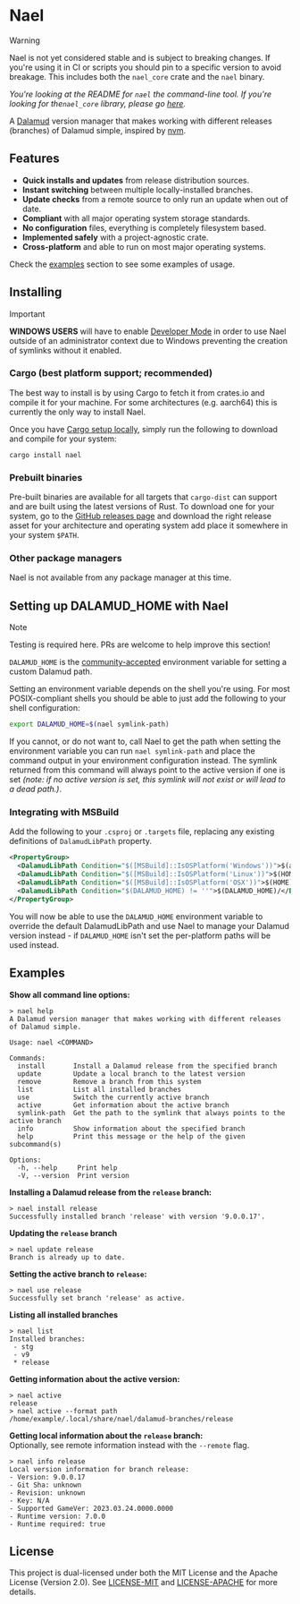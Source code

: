 # Nael

> [!WARNING]  
> Nael is not yet considered stable and is subject to breaking changes. If you're using it in CI or scripts you should pin to a specific version to avoid breakage. This includes both the `nael_core` crate and the `nael` binary.

*You're looking at the README for `nael` the command-line tool. If you're looking for the`nael_core` library, please go [here](./crates/core/).*

A [Dalamud](https://github.com/goatcorp/Dalamud) version manager that makes working with different releases (branches) of Dalamud simple, inspired by [nvm](https://github.com/nvm-sh/nvm).

## Features

- **Quick installs and updates** from release distribution sources.
- **Instant switching** between multiple locally-installed branches.
- **Update checks** from a remote source to only run an update when out of date.
- **Compliant** with all major operating system storage standards.
- **No configuration** files, everything is completely filesystem based.
- **Implemented safely** with a project-agnostic crate.
- **Cross-platform** and able to run on most major operating systems.

Check the [examples](#examples) section to see some examples of usage. 

## Installing

> [!IMPORTANT]  
> **WINDOWS USERS** will have to enable [Developer Mode](https://learn.microsoft.com/en-us/windows/apps/get-started/developer-mode-features-and-debugging) in order to use Nael outside of an administrator context due to Windows preventing the creation of symlinks without it enabled.

### Cargo (best platform support; recommended)

The best way to install is by using Cargo to fetch it from crates.io and compile it for your machine. For some architectures (e.g. aarch64) this is currently the only way to install Nael.

Once you have [Cargo setup locally](https://www.rust-lang.org/tools/install), simply run the following to download and compile for your system:

```
cargo install nael
```

### Prebuilt binaries

Pre-built binaries are available for all targets that `cargo-dist` can support and are built using the latest versions of Rust. To download one for your system, go to the [GitHub releases page](https://github.com/Blooym/Nael/releases/latest) and download the right release asset for your architecture and operating system add place it somewhere in your system `$PATH`.

### Other package managers

Nael is not available from any package manager at this time.

## Setting up DALAMUD_HOME with Nael

> [!NOTE]  
> Testing is required here. PRs are welcome to help improve this section!

`DALAMUD_HOME` is the [community-accepted](https://github.com/goatcorp/SamplePlugin/blob/c1dacec1e1f56ac798a9ffd5703f6101b8aa054e/SamplePlugin/Dalamud.Plugin.Bootstrap.targets) environment variable for setting a custom Dalamud path.

Setting an environment variable depends on the shell you're using. For most POSIX-compliant shells you should be able to just add the following to your shell configuration:

```sh
export DALAMUD_HOME=$(nael symlink-path)
```

If you cannot, or do not want to, call Nael to get the path when setting the environment variable you can run `nael symlink-path` and place the command output in your environment configuration instead. The symlink returned from this command will always point to the active version if one is set *(note: if no active version is set, this symlink will not exist or will lead to a dead path.)*.

### Integrating with MSBuild

Add the following to your `.csproj` or `.targets` file, replacing any existing definitions of `DalamudLibPath` property.

```xml
<PropertyGroup>
  <DalamudLibPath Condition="$([MSBuild]::IsOSPlatform('Windows'))">$(appdata)\XIVLauncher\addon\Hooks\dev\</DalamudLibPath>
  <DalamudLibPath Condition="$([MSBuild]::IsOSPlatform('Linux'))">$(HOME)/.xlcore/dalamud/Hooks/dev/</DalamudLibPath>
  <DalamudLibPath Condition="$([MSBuild]::IsOSPlatform('OSX'))">$(HOME)/Library/Application Support/XIV on Mac/dalamud/Hooks/dev/</DalamudLibPath>
  <DalamudLibPath Condition="$(DALAMUD_HOME) != ''">$(DALAMUD_HOME)/</DalamudLibPath>
</PropertyGroup>
```

You will now be able to use the `DALAMUD_HOME` environment variable to override the default DalamudLibPath and use Nael to manage your Dalamud version instead - if `DALAMUD_HOME` isn't set the per-platform paths will be used instead.

## Examples

**Show all command line options:**
```
> nael help
A Dalamud version manager that makes working with different releases of Dalamud simple.

Usage: nael <COMMAND>

Commands:
  install       Install a Dalamud release from the specified branch
  update        Update a local branch to the latest version
  remove        Remove a branch from this system
  list          List all installed branches
  use           Switch the currently active branch
  active        Get information about the active branch
  symlink-path  Get the path to the symlink that always points to the active branch
  info          Show information about the specified branch
  help          Print this message or the help of the given subcommand(s)

Options:
  -h, --help     Print help
  -V, --version  Print version
```

**Installing a Dalamud release from the `release` branch:**
```
> nael install release
Successfully installed branch 'release' with version '9.0.0.17'.
```

**Updating the `release` branch**
```
> nael update release
Branch is already up to date.
```

**Setting the active branch to `release`:**
```
> nael use release
Successfully set branch 'release' as active.
```

**Listing all installed branches**
```
> nael list
Installed branches:
 - stg
 - v9
 * release
```

**Getting information about the active version:**
```
> nael active
release
> nael active --format path
/home/example/.local/share/nael/dalamud-branches/release
```

**Getting local information about the `release` branch:**   
Optionally, see remote information instead with the `--remote` flag.
```
> nael info release
Local version information for branch release:
- Version: 9.0.0.17
- Git Sha: unknown
- Revision: unknown
- Key: N/A
- Supported GameVer: 2023.03.24.0000.0000
- Runtime version: 7.0.0
- Runtime required: true
```

## License

This project is dual-licensed under both the MIT License and the Apache License (Version 2.0). See [LICENSE-MIT](./LICENSE-MIT) and [LICENSE-APACHE](./LICENSE-APACHE) for more details.
